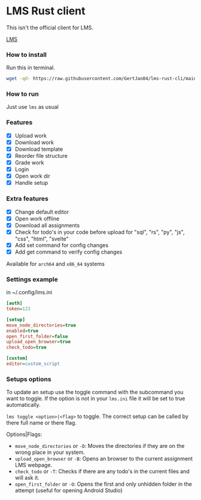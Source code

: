 # LMS Rust client

This isn't the official client for LMS.

[LMS](https://gitlab.com/saxion.nl/42/lms42)

### How to install

Run this in terminal.

```bash
wget -qO- https://raw.githubusercontent.com/GertJan84/lms-rust-cli/main/install | python
```

### How to run

Just use `lms` as usual

### Features

- [x] Upload work
- [x] Download work
- [x] Download template
- [x] Reorder file structure
- [x] Grade work
- [x] Login
- [x] Open work dir
- [x] Handle setup

### Extra features

- [x] Change default editor
- [x] Open work offline
- [x] Download all assignments
- [x] Check for todo's in your code before upload for "sql", "rs", "py", "js", "css", "html", "svelte"
- [x] Add set command for config changes
- [x] Add get command to verify config changes

Available for `arch64` and `x86_64` systems

### Settings example

in ~/.config/lms.ini

```ini
[auth]
token=123

[setup]
move_node_directories=true
enabled=true
open_first_folder=false
upload_open_browser=true
check_todo=true

[custom]
editor=custom_script
```

### Setups options

To update an setup use the toggle command with the subcommand you want to toggle.
If the option is not in your `lms.ini` file it will be set to true automatically.

`lms toggle <option>|<flag>` to toggle. The correct setup can be called by there full name or there flag.

Options|Flags:

- `move_node_directories` or `-D`: Moves the directories if they are on the wrong place in your system.
- `upload_open_browser` or `-B`: Opens an browser to the current assignment LMS webpage.
- `check_todo` or `-T`: Checks if there are any todo's in the current files and will ask it.
- `open_first_folder` or `-O`: Opens the first and only unhidden folder in the attempt (useful for opening Android Studio)
